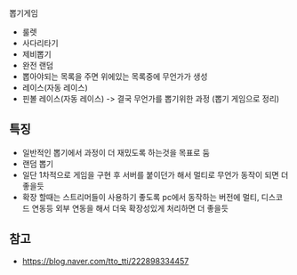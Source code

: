 뽑기게임
- 룰렛
- 사다리타기
- 제비뽑기
- 완전 랜덤
- 뽑아야되는 목록을 주면 위에있는 목록중에 무언가가 생성
- 레이스(자동 레이스)
- 핀볼 레이스(자동 레이스)
-> 결국 무언가를 뽑기위한 과정 (뽑기 게임으로 정리)

## 특징
- 일반적인 뽑기에서 과정이 더 재밌도록 하는것을 목표로 둠
- 랜덤 뽑기
- 일단 1차적으로 게임을 구현 후 서버를 붙이던가 해서 멀티로 무언가 동작이 되면 더 좋을듯
- 확장 할때는 스트리머들이 사용하기 좋도록 pc에서 동작하는 버전에 멀티, 디스코드 연동등 외부 연동을 해서 더욱 확장성있게 처리하면 더 좋을듯


## 참고
- https://blog.naver.com/tto_tti/222898334457
